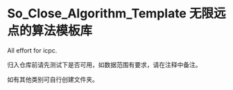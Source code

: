 # So_Close_Algorithm_Template 无限远点的算法模板库

All effort for icpc.

归入仓库前请先测试下是否可用，如数据范围有要求，请在注释中备注。

如有其他类别可自行创建文件夹。
